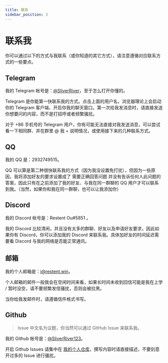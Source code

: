 ```yaml
---
title: 联系
sidebar_position: 3
---
```


# 联系我

你可以通过以下的方式与我联系（或你知道的其它方式），请注意遵循对应联系方式的一些要点。

## Telegram

我的 Telegram 帐号是：[@SliverRiver](https://t.me/SliverRiver)，至于怎么打开你懂的。

Telegram 是你能第一快联系我的方式。点击上面的用户名，浏览器理论上会启动你的 Telegram 客户端、开启你我的聊天窗口。第一次给我发消息时，请直接发送你想要问的内容，而不是打招呼或者频繁骚扰。

对于 +86 手机号的 Telegram 用户，你有可能无法直接对我发送消息，可以尝试看一下相同群、并在群里 @ 我 + 说明情况，或使用接下来的几种联系方式。

## QQ

我的 QQ 是：2932749515。

QQ 可以算是第二种很快联系我的方式（因为我没设置免打扰），但因为一些原因，我将添加好友的要求设置成了 需要正确回答问题 并没有告诉任何人此问题的答案，因此只有在之前添加了我的好友、与我在同一群聊的 QQ 用户才可以联系到我。（当然，如果你和我在同一群聊，也可以让我添加你）

## Discord

我的 Discord 帐号是：Restent Ou#5851 。

我的 Discord 比较清闲，并且没有太多的群聊、好友以及申请好友要求，因此如果你有 Discord，你可以添加我的 Discord 来联系我。具体加好友的时间延迟需要看 Discord 与我的网络是否能正常通讯。

## 邮箱

我的个人邮箱是：[i@restent.win](mailto:i@restent.win)。

个人邮箱的邮件一般我会在空闲时间来看，如果长时间未收到回信可能是我在上学 / 暂时没空，请不要频繁发信骚扰，否则会被拉黑。

当你给我发邮件时，请遵循信件格式书写。

## Github

> Issue 中文名为议题，你当然可以通过 GitHub Issue 来联系我。

我的 Github 帐号是：[@SliverRiver123](https://github.com/SliverRiver123)。

开启 Github Issues 请集中在 [我的个人仓库](https://github.com/SliverRiver123/SliverRiver123)，撰写内容时请直接描述，不要刻意开过多的 Issue 进行骚扰。